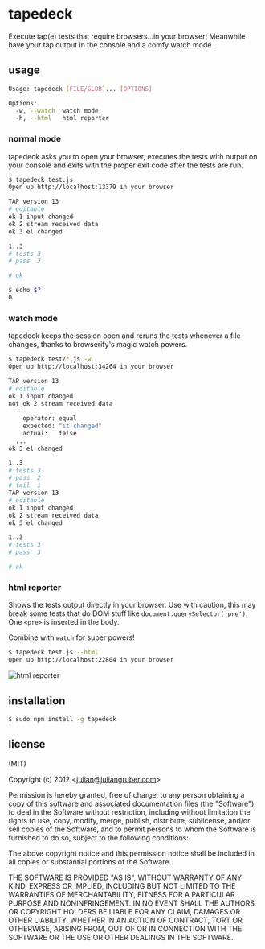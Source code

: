 
# tapedeck

Execute tap(e) tests that require browsers...in your browser!
Meanwhile have your tap output in the console and a comfy watch mode.

## usage

```bash
Usage: tapedeck [FILE/GLOB]... [OPTIONS]

Options:
  -w, --watch  watch mode       
  -h, --html   html reporter

```

### normal mode

tapedeck asks you to open your browser, executes the tests with output on your
console and exits with the proper exit code after the tests are run.

```bash
$ tapedeck test.js
Open up http://localhost:13379 in your browser

TAP version 13
# editable
ok 1 input changed
ok 2 stream received data
ok 3 el changed

1..3
# tests 3
# pass  3

# ok 

$ echo $?
0
```

### watch mode

tapedeck keeps the session open and reruns the tests whenever a file changes,
thanks to browserify's magic watch powers.

```bash
$ tapedeck test/*.js -w
Open up http://localhost:34264 in your browser

TAP version 13
# editable
ok 1 input changed
not ok 2 stream received data
  ---
    operator: equal
    expected: "it changed"
    actual:   false
  ...
ok 3 el changed

1..3
# tests 3
# pass  2
# fail  1
TAP version 13
# editable
ok 1 input changed
ok 2 stream received data
ok 3 el changed

1..3
# tests 3
# pass  3

# ok 
```

### html reporter

Shows the tests output directly in your browser. Use with caution, this may
break some tests that do DOM stuff like `document.querySelector('pre')`.
One `<pre>` is inserted in the body.

Combine with `watch` for super powers!

```bash
$ tapedeck test.js --html
Open up http://localhost:22804 in your browser
```

![html reporter](http://i.imgur.com/TDC8c.png)

## installation

```bash
$ sudo npm install -g tapedeck
```

## license

(MIT)

Copyright (c) 2012 &lt;julian@juliangruber.com&gt;

Permission is hereby granted, free of charge, to any person obtaining a copy of
this software and associated documentation files (the "Software"), to deal in
the Software without restriction, including without limitation the rights to
use, copy, modify, merge, publish, distribute, sublicense, and/or sell copies of
the Software, and to permit persons to whom the Software is furnished to do so,
subject to the following conditions:

The above copyright notice and this permission notice shall be included in all
copies or substantial portions of the Software.

THE SOFTWARE IS PROVIDED "AS IS", WITHOUT WARRANTY OF ANY KIND, EXPRESS OR
IMPLIED, INCLUDING BUT NOT LIMITED TO THE WARRANTIES OF MERCHANTABILITY,
FITNESS FOR A PARTICULAR PURPOSE AND NONINFRINGEMENT. IN NO EVENT SHALL THE
AUTHORS OR COPYRIGHT HOLDERS BE LIABLE FOR ANY CLAIM, DAMAGES OR OTHER
LIABILITY, WHETHER IN AN ACTION OF CONTRACT, TORT OR OTHERWISE, ARISING FROM,
OUT OF OR IN CONNECTION WITH THE SOFTWARE OR THE USE OR OTHER DEALINGS IN THE
SOFTWARE.
